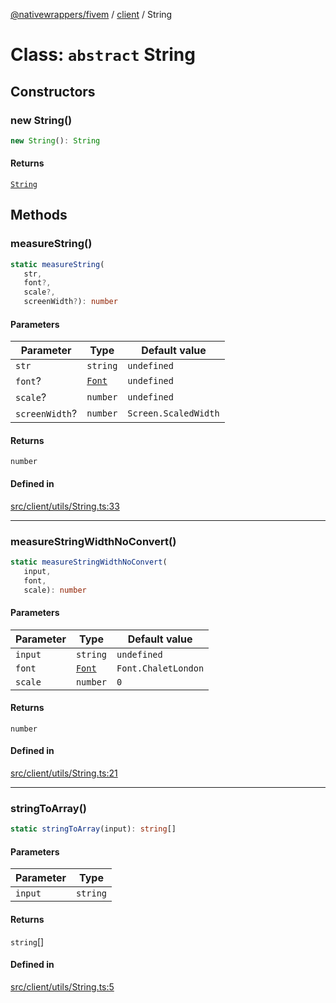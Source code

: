 [@nativewrappers/fivem](../../README.md) / [client](../README.md) / String

# Class: `abstract` String

## Constructors

### new String()

```ts
new String(): String
```

#### Returns

[`String`](String.md)

## Methods

### measureString()

```ts
static measureString(
   str, 
   font?, 
   scale?, 
   screenWidth?): number
```

#### Parameters

| Parameter | Type | Default value |
| ------ | ------ | ------ |
| `str` | `string` | `undefined` |
| `font`? | [`Font`](../enumerations/Font.md) | `undefined` |
| `scale`? | `number` | `undefined` |
| `screenWidth`? | `number` | `Screen.ScaledWidth` |

#### Returns

`number`

#### Defined in

[src/client/utils/String.ts:33](https://github.com/nativewrappers/fivem/blob/a98996c0c5fa01724c4f2137e7528f7f3c03bc27/src/client/utils/String.ts#L33)

***

### measureStringWidthNoConvert()

```ts
static measureStringWidthNoConvert(
   input, 
   font, 
   scale): number
```

#### Parameters

| Parameter | Type | Default value |
| ------ | ------ | ------ |
| `input` | `string` | `undefined` |
| `font` | [`Font`](../enumerations/Font.md) | `Font.ChaletLondon` |
| `scale` | `number` | `0` |

#### Returns

`number`

#### Defined in

[src/client/utils/String.ts:21](https://github.com/nativewrappers/fivem/blob/a98996c0c5fa01724c4f2137e7528f7f3c03bc27/src/client/utils/String.ts#L21)

***

### stringToArray()

```ts
static stringToArray(input): string[]
```

#### Parameters

| Parameter | Type |
| ------ | ------ |
| `input` | `string` |

#### Returns

`string`[]

#### Defined in

[src/client/utils/String.ts:5](https://github.com/nativewrappers/fivem/blob/a98996c0c5fa01724c4f2137e7528f7f3c03bc27/src/client/utils/String.ts#L5)
